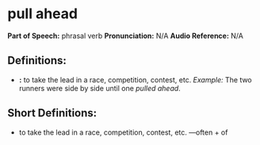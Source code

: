 # pull ahead

**Part of Speech:** phrasal verb
**Pronunciation:** N/A
**Audio Reference:** N/A

## Definitions:
- **:** to take the lead in a race, competition, contest, etc. 
  *Example:* The two runners were side by side until one *pulled ahead*.

## Short Definitions:
- to take the lead in a race, competition, contest, etc. —often + of
